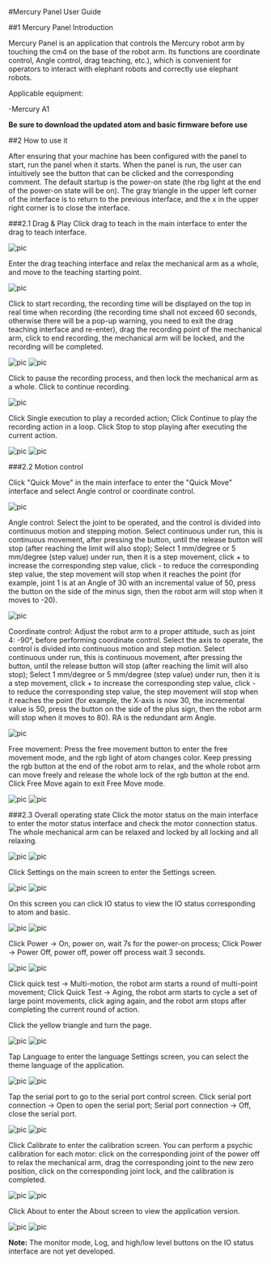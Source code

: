 #Mercury Panel User Guide

##1 Mercury Panel Introduction

Mercury Panel is an application that controls the Mercury robot arm by touching the cm4 on the base of the robot arm. Its functions are coordinate control, Angle control, drag teaching, etc.), which is convenient for operators to interact with elephant robots and correctly use elephant robots.


Applicable equipment:

-Mercury A1

**Be sure to download the updated atom and basic firmware before use**

##2 How to use it

After ensuring that your machine has been configured with the panel to start, run the panel when it starts. When the panel is run, the user can intuitively see the button that can be clicked and the corresponding comment. The default startup is the power-on state (the rbg light at the end of the power-on state will be on). The gray triangle in the upper left corner of the interface is to return to the previous interface, and the x in the upper right corner is to close the interface.

###2.1 Drag & Play
Click drag to teach in the main interface to enter the drag to teach interface.

![pic](./resources/En/case/main1.png)

Enter the drag teaching interface and relax the mechanical arm as a whole, and move to the teaching starting point.

![pic](./resources/En/dragplay.png)

Click to start recording, the recording time will be displayed on the top in real time when recording (the recording time shall not exceed 60 seconds, otherwise there will be a pop-up warning, you need to exit the drag teaching interface and re-enter), drag the recording point of the mechanical arm, click to end recording, the mechanical arm will be locked, and the recording will be completed.

![pic](./resources/En/case/dragplaybegin.png)
![pic](./resources/En/case/dragplayend.png)

Click to pause the recording process, and then lock the mechanical arm as a whole. Click to continue recording.

![pic](./resources/En/case/dragplaypause.png)

Click Single execution to play a recorded action; Click Continue to play the recording action in a loop. Click Stop to stop playing after executing the current action.

![pic](./resources/En/case/dragplayrecord.png)
![pic](./resources/En/case/dragplaycontinue.png)


###2.2 Motion control

Click "Quick Move" in the main interface to enter the "Quick Move" interface and select Angle control or coordinate control.

![pic](./resources/En/case/main2.png)

Angle control: Select the joint to be operated, and the control is divided into continuous motion and stepping motion. Select continuous under run, this is continuous movement, after pressing the button, until the release button will stop (after reaching the limit will also stop); Select 1 mm/degree or 5 mm/degree (step value) under run, then it is a step movement, click + to increase the corresponding step value, click - to reduce the corresponding step value, the step movement will stop when it reaches the point (for example, joint 1 is at an Angle of 30 with an incremental value of 50, press the button on the side of the minus sign, then the robot arm will stop when it moves to -20).

![pic](./resources/En/case/quickmoveangle1.png)

Coordinate control: Adjust the robot arm to a proper attitude, such as joint 4: -90°, before performing coordinate control. Select the axis to operate, the control is divided into continuous motion and step motion. Select continuous under run, this is continuous movement, after pressing the button, until the release button will stop (after reaching the limit will also stop); Select 1 mm/degree or 5 mm/degree (step value) under run, then it is a step movement, click + to increase the corresponding step value, click - to reduce the corresponding step value, the step movement will stop when it reaches the point (for example, the X-axis is now 30, the incremental value is 50, press the button on the side of the plus sign, then the robot arm will stop when it moves to 80). RA is the redundant arm Angle.

![pic](./resources/En/case/quickmovecoord1.png)

Free movement: Press the free movement button to enter the free movement mode, and the rgb light of atom changes color. Keep pressing the rgb button at the end of the robot arm to relax, and the whole robot arm can move freely and release the whole lock of the rgb button at the end. Click Free Move again to exit Free Move mode.

![pic](./resources/En/case/freemove.png)
![pic](./resources/En/case/freemove1.png)

###2.3 Overall operating state
Click the motor status on the main interface to enter the motor status interface and check the motor connection status. The whole mechanical arm can be relaxed and locked by all locking and all relaxing.

![pic](./resources/En/case/main3.png)
![pic](./resources/En/motorstatus.png)

Click Settings on the main screen to enter the Settings screen.

![pic](./resources/En/case/main4.png)
![pic](./resources/En/settings1.png)

On this screen you can click IO status to view the IO status corresponding to atom and basic.

![pic](./resources/En/case/io.png)
![pic](./resources/En/ioconnections.png)

Click Power -> On, power on, wait 7s for the power-on process; Click Power -> Power Off, power off, power off process wait 3 seconds.

![pic](./resources/En/case/poweron.png)
![pic](./resources/En/case/poweroff.png)

Click quick test -> Multi-motion, the robot arm starts a round of multi-point movement; Click Quick Test -> Aging, the robot arm starts to cycle a set of large point movements, click aging again, and the robot arm stops after completing the current round of action.

Click the yellow triangle and turn the page.

![pic](./resources/En/case/changepage1.png)
![pic](./resources/En/case/changepage2.png)

Tap Language to enter the language Settings screen, you can select the theme language of the application.

![pic](./resources/En/case/language.png)
![pic](./resources/En/setlanguage.png)

Tap the serial port to go to the serial port control screen. Click serial port connection -> Open to open the serial port; Serial port connection -> Off, close the serial port.

![pic](./resources/En/case/serial.png)
![pic](./resources/En/serial.png)

Click Calibrate to enter the calibration screen. You can perform a psychic calibration for each motor: click on the corresponding joint of the power off to relax the mechanical arm, drag the corresponding joint to the new zero position, click on the corresponding joint lock, and the calibration is completed.

![pic](./resources/En/case/calibrate.png)
![pic](./resources/En/calibrate.png)

Click About to enter the About screen to view the application version.

![pic](./resources/En/case/about.png)
![pic](./resources/En/about.png)

**Note:** The monitor mode, Log, and high/low level buttons on the IO status interface are not yet developed.